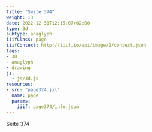 ```yaml
---
title: "Seite 374"
weight: 13
date: 2022-12-31T12:15:07+02:00
type: 3d
subtype: anaglyph
iiifClass: page
iiifContext: http://iiif.io/api/image/2/context.json
tags:
- 3D
- anaglyph
- drawing
js:
  - js/3d.js
resources:
- src: "page374.jxl"
  name: page
  params:
    iiif: page374/info.json
---
```

Seite 374
